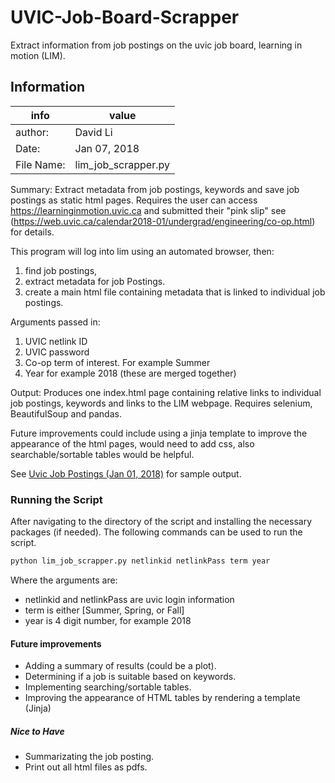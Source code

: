 # UVIC-Job-Board-Scrapper
Extract information from job postings on the uvic job board, learning in motion (LIM).

## Information

| info | value|
|--- | --- |
|author: | David Li |
|Date:  | Jan 07, 2018 |
|File Name: | lim_job_scrapper.py |

Summary: Extract metadata from job postings, keywords and save job postings as static html pages. Requires the user can access https://learninginmotion.uvic.ca and submitted their "pink slip" see (https://web.uvic.ca/calendar2018-01/undergrad/engineering/co-op.html) for details.

This program will log into lim using an automated browser, then:
1. find job postings, 
2. extract metadata for job Postings.
3. create a main html file containing metadata that is linked to individual job postings.

Arguments passed in:
1. UVIC netlink ID
2. UVIC password
3. Co-op term of interest. For example Summer 
4. Year for example 2018 (these are merged together)

Output:
    Produces one index.html page containing relative links to individual job postings, keywords and links to the LIM webpage. Requires selenium, BeautifulSoup and pandas. 

Future improvements could include using a jinja template to improve the appearance of the html pages, would need to add css, also searchable/sortable tables would be helpful.

See  [Uvic Job Postings (Jan 01, 2018)](https://web.uvic.ca/~lidavid/jobScrapping/LIMScrap/) for sample output.

### Running the Script

After navigating to the directory of the script and installing the necessary packages (if needed).
The following commands can be used to run the script. 

```bash
python lim_job_scrapper.py netlinkid netlinkPass term year 
```

Where the arguments are:
* netlinkid and netlinkPass are uvic login information
* term is either [Summer, Spring, or Fall]
* year is 4 digit number, for example 2018

#### Future improvements 
* Adding a summary of results (could be a plot).
* Determining if a job is suitable based on keywords.
* Implementing searching/sortable tables.
* Improving the appearance of HTML tables by rendering a template (Jinja)

##### Nice to Have
* Summarizating the job posting.
* Print out all html files as pdfs.
